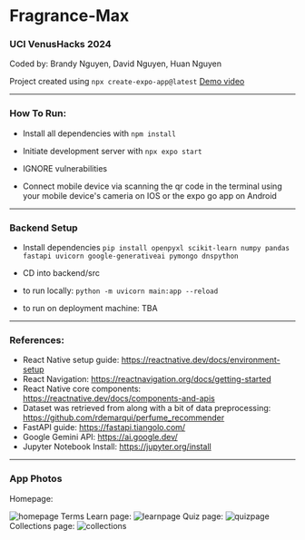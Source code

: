 # Fragrance-Max
### UCI VenusHacks 2024 
Coded by: Brandy Nguyen, David Nguyen, Huan Nguyen

Project created using `npx create-expo-app@latest`
[Demo video](https://youtu.be/kjbxZJkhO7M)

---
### How To Run:

- Install all dependencies with `npm install`

- Initiate development server with `npx expo start`

- IGNORE vulnerabilities

- Connect mobile device via scanning the qr code in the terminal using your mobile device's cameria on IOS or the expo go app on Android

---
### Backend Setup

- Install dependencies `pip install openpyxl scikit-learn numpy pandas fastapi uvicorn google-generativeai pymongo dnspython`


- CD into backend/src

- to run locally: `python -m uvicorn main:app --reload`

- to run on deployment machine: TBA

---
### References:
- React Native setup guide: https://reactnative.dev/docs/environment-setup
- React Navigation: https://reactnavigation.org/docs/getting-started
- React Native core components: https://reactnative.dev/docs/components-and-apis
- Dataset was retrieved from along with a bit of data preprocessing: https://github.com/rdemarqui/perfume_recommender
- FastAPI guide: https://fastapi.tiangolo.com/
- Google Gemini API: https://ai.google.dev/
- Jupyter Notebook Install: https://jupyter.org/install
  
---
### App Photos
Homepage:

![homepage](./Fragrance-max/assets/images/homepage.png)
Terms Learn page:
![learnpage](./Fragrance-Max/assets/images/Learn.png)
Quiz page:
![quizpage](./Fragrance-Max/assets/images/quiz.png)
Collections page:
![collections](./Fragrance-Max/assets/images/Collection.png)
